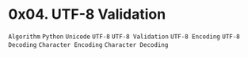 # 0x04. UTF-8 Validation

`Algorithm` `Python` `Unicode` `UTF-8` `UTF-8 Validation` `UTF-8 Encoding` `UTF-8 Decoding` `Character Encoding` `Character Decoding`
